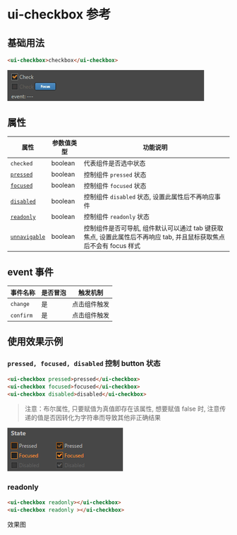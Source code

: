 # ui-checkbox 参考

## 基础用法

```html
<ui-checkbox>checkbox</ui-checkbox>
```
![img](ui-kit/ui-checkbox.gif)
## 属性
属性  | 参数值类型 | 功能说明
------|--------------|-------------
`checked`| boolean  | 代表组件是否选中状态
[`pressed`](#`pressed,-focused,-disabled`-控制状态) | boolean | 控制组件 `pressed` 状态  
[`focused`](#`pressed,-focused,-disabled`-控制状态)| boolean  | 控制组件 `focused` 状态 
[`disabled`](#`pressed,-focused,-disabled`-控制状态)| boolean  | 控制组件 `disabled` 状态, 设置此属性后不再响应事件
[`readonly`](#`pressed,-focused,-disabled`-控制状态)| boolean  | 控制组件 `readonly` 状态 
[`unnavigable`](#`pressed,-focused,-disabled`-控制状态)| boolean  | 控制组件是否可导航, 组件默认可以通过 tab 键获取焦点, 设置此属性后不再响应 tab, 并且鼠标获取焦点后不会有 focus 样式

## event 事件
事件名称|是否冒泡|触发机制
-------|-------|--------
`change`|是|点击组件触发
`confirm`|是|点击组件触发

## 使用效果示例
### `pressed, focused, disabled` 控制 button 状态

```html
<ui-checkbox pressed>pressed</ui-checkbox>
<ui-checkbox focused>focused</ui-checkbox>
<ui-checkbox disabled>disabled</ui-checkbox>
```
> 注意：布尔属性, 只要赋值为真值即存在该属性, 想要赋值 false 时, 注意传递的值是否因转化为字符串而导致其他非正确结果           


![img](ui-kit/ui-checkbox-state.png)

### readonly
```html
<ui-checkbox readonly></ui-checkbox>
<ui-checkbox readonly ></ui-checkbox>
```
效果图